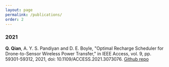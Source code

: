 ```yaml
---
layout: page
permalink: /publications/
order: 2
---
```

### 2021
**Q. Qian**, A. Y. S. Pandiyan and D. E. Boyle, "Optimal Recharge Scheduler for Drone-to-Sensor Wireless Power Transfer," in IEEE Access, vol. 9, pp. 59301-59312, 2021, doi: 10.1109/ACCESS.2021.3073076.
[Github repo](https://github.com/sysal-bruce-publication/offline-path-planning-for-vrp)

